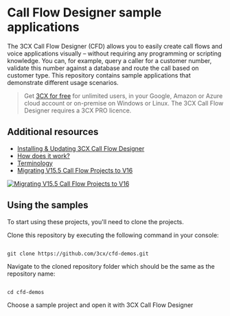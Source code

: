 # Call Flow Designer sample applications
The 3CX Call Flow Designer (CFD) allows you to easily create call flows and voice applications visually – without requiring any programming or scripting knowledge. You can, for example, query a caller for a customer number, validate this number against a database and route the call based on customer type. This repository contains sample applications that demonstrate different usage scenarios.
> Get [3CX for free](https://www.3cx.com/phone-system/download-phone-system/?src=wordpress) for unlimited users, in your Google, Amazon or Azure cloud account or on-premise on Windows or Linux. 
The 3CX Call Flow Designer requires a 3CX PRO licence.

## Additional resources
* [Installing & Updating 3CX Call Flow Designer](https://www.3cx.com/docs/manual/cfd-installation/#h.kql7rxbqfopm)
* [How does it work?](https://www.3cx.com/docs/manual/cfd-installation/#h.kf48zybcuj57)
* [Terminology](https://www.3cx.com/docs/manual/cfd-installation/#h.1qq7k8c0b7ca)
* [Migrating V15.5 Call Flow Projects to V16](https://www.3cx.com/docs/manual/cfd-troubleshooting/#h.lsc0dfwmd9eg)

[![Migrating V15.5 Call Flow Projects to V16](http://img.youtube.com/vi/sWmIJ_pxdYo/0.jpg)](https://www.youtube.com/watch?v=sWmIJ_pxdYo)

## Using the samples
To start using these projects, you'll need to clone the projects.

Clone this repository by executing the following command in your console:

``` 

git clone https://github.com/3cx/cfd-demos.git 

```

Navigate to the cloned repository folder which should be the same as the repository name:

``` 

cd cfd-demos 

```

Choose a sample project and open it with 3CX Call Flow Designer

